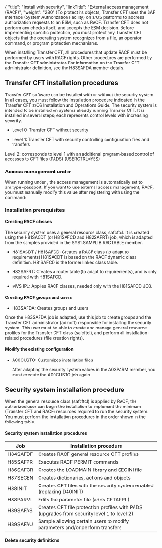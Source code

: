 {
    "title": "Install with security",
    "linkTitle": "External access management  (RACF)",
    "weight": "280"
}To protect its objects, Transfer CFT uses the SAF interface (System Authorization Facility) on z/OS platforms to address authorization requests to an ESM, such as RACF. Transfer CFT does not perform any checks itself, and accepts the ESM decision. Before implementing specific protection, you must protect any Transfer CFT objects that the operating system recognizes from a file, an operator command, or program protection mechanisms.

When installing Transfer CFT, all procedures that update RACF must be performed by users with RACF rights. Other procedures are performed by the Transfer CFT administrator. For information on the Transfer CFT administrator definition, see the H83SAFDA member details.

## Transfer CFT installation procedures

Transfer CFT software can be installed with or without the security system. In all cases, you must follow the installation procedure indicated in the Transfer CFT z/OS Installation and Operations Guide. The security system is intended to be installed on systems already running Transfer CFT. It is installed in several steps; each represents control levels with increasing severity.

-   Level 0: Transfer CFT without security

<!-- -->

-   Level 1: Transfer CFT with security controlling configuration files and transfers

Level 2: corresponds to level 1 with an additional program-based control of accesses to CFT files (PADS) (USERCTRL=YES)

### Access management under

When running under , the access management is automatically set to am.type=passport. If you want to use external access management, RACF, you must manually modify this value after registering with using the command:

### Installation prerequisites

#### Creating RACF classes

The security system uses a general resource class, safcftcl. It is created using the H81SACDT (or H81SAFCD and H82SAFRT) job, which is adapted from the samples provided in the SYS1.SAMPLIB RACTABLE member.

-   H81SACDT / H81SAFCD: Creates a RACF class (to adapt to requirements) H81SACDT is based on the RACF dynamic class definition. H81SAFCD is the former linked class table.

<!-- -->

-   H82SAFRT: Creates a router table (to adapt to requirements), and is only required with H81SAFCD.

<!-- -->

-   MVS IPL: Applies RACF classes, needed only with the H81SAFCD JOB.

#### Creating RACF groups and users

-   H83SAFDA: Creates groups and users

Once the H83SAFDA job is adapted, use this job to create groups and the Transfer CFT administrator (admcft) responsible for installing the security system. This user must be able to create and manage general resource profiles for the Transfer CFT class (safcftcl), and perform all installation-related procedures (file creation rights).

#### Modify the existing configuration

-   A00CUSTO: Customizes installation files  
      
    After adapting the security system values in the A03PARM member, you must execute the A00CUSTO job again.

## Security system installation procedure

When the general resource class (safcftcl) is applied by RACF, the authorized user can begin the installation to implement the minimum (Transfer CFT and RACF) resources required to run the security system. You must perform the installation procedures in the order shown in the following table.

#### Security system installation procedures


|  Job  |  Installation procedure  |
| --- | --- |
|  H84SAFDF  |  Creates RACF general resource CFT profiles  |
|  H85SAFPR  |  Executes RACF PERMIT commands  |
|  H86SAFCR  |  Creates the LOADMAIN library and SECINI file  |
|  H87SECEN  |  Creates dictionaries, actions and objects  |
|  H88INIT  |  Creates CFT files with the security system enabled (replacing D40INIT)  |
|  H88PARM  |  Edits the parameter file (adds CFTAPPL)  |
|  H89SAFAS  |  Creates CFT file protection profiles with PADS (upgrades from security level 1 to level 2)  |
|  H89SAFAU  |  Sample allowing certain users to modify parameters and/or perform transfers  |


#### Delete security definitions
